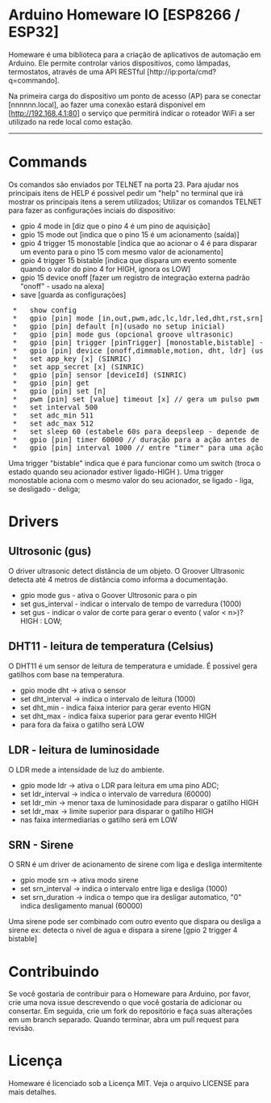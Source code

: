 # Arduino Homeware IO [ESP8266 /  ESP32]

Homeware é uma biblioteca para a criação de aplicativos de automação em Arduino. Ele permite controlar vários dispositivos, como lâmpadas, termostatos, através de uma API RESTful [http://ip:porta/cmd?q=commando].

Na primeira carga do dispositivo um ponto de acesso (AP) para se conectar [nnnnnn.local], ao fazer uma conexão estará disponível em  [http://192.168.4.1:80] o serviço que permitirá indicar o roteador WiFi a ser utilizado na rede local como estação.

---


# Commands
Os comandos são enviados por TELNET na porta 23. Para ajudar nos principais itens de HELP é possivel pedir um "help" no terminal que irá mostrar os principais itens a serem utilizados;
Utilizar os comandos TELNET para fazer as configurações inciais do dispositivo:
* gpio 4 mode in  [diz que o pino 4 é um pino de aquisição]
* gpio 15 mode out [indica que o pino 15 é um acionamento (saída)]
* gpio 4 trigger 15 monostable [indica que ao acionar o 4 é para disparar um evento para o pino 15 com mesmo valor de acionamento]
* gpio 4 trigger 15 bistable [indica que dispara um evento somente quando o valor do pino 4 for HIGH, ignora os LOW]
* gpio 15 device onoff [fazer um registro de integração externa padrão "onoff" - usado na alexa]
* save [guarda as configurações]
   
<pre>
 *   show config 
 *   gpio [pin] mode [in,out,pwm,adc,lc,ldr,led,dht,rst,srn]
 *   gpio [pin] default [n](usado no setup inicial)
 *   gpio [pin] mode gus (opcional groove ultrasonic)
 *   gpio [pin] trigger [pinTrigger] [monostable,bistable] -> indica que [pin] ira acionar [pinTrigger] sempre que houver uma mudança de estado de [pin]
 *   gpio [pin] device [onoff,dimmable,motion, dht, ldr] (usado na alexa)
 *   set app_key [x] (SINRIC)
 *   set app_secret [x] (SINRIC)
 *   gpio [pin] sensor [deviceId] (SINRIC)
 *   gpio [pin] get
 *   gpio [pin] set [n]
 *   pwm [pin] set [value] timeout [x] // gera um pulso pwm por um tempo>0 (timeout=0, deixa ligado). Value=0: desliga e maior liga/timeout
 *   set interval 500
 *   set adc_min 511
 *   set adc_max 512
 *   set sleep 60 (estabele 60s para deepsleep - depende de conectar RST ao D0)
 *   gpio [pin] timer 60000 // duração para a ação antes de desligar de 60000s ( valor==0 - modo não temporizado)
 *   gpio [pin] interval 1000 // entre "timer" para uma ação (ex: led piscando);
</pre>

Uma trigger "bistable" indica que é para funcionar como um switch (troca o estado quando seu acionador estiver ligado-HIGH ). Uma trigger monostable aciona com o mesmo valor do seu acionador, se ligado - liga, se desligado - deliga;


# Drivers
## Ultrosonic (gus)
O driver ultrasonic detect distância de um objeto. O Groover Ultrasonic detecta até 4 metros de distância como informa a documentação.
* gpio <pin> mode gus - ativa o Goover Ultrosonic para o pin
* set gus_interval <ms> - indicar o intervalo de tempo de varredura (1000)
* set gus <n> - indicar o valor de corte para gerar o evento  ( valor < n>)? HIGH : LOW;

## DHT11 - leitura de temperatura (Celsius)
O DHT11 é um sensor de leitura de temperatura e umidade. É possivel gera gatilhos com base na temperatura.
* gpio <pin> mode dht -> ativa o sensor
* set dht_interval <ms> -> indica o intervalo de leitura  (1000)
* set dht_min <graus>  - indica faixa interior para gerar evento HIGN
* set dht_max <graus>  - indica faixa superior para gerar evento HIGH
*    para fora da faixa o gatilho será LOW

## LDR - leitura de luminosidade
O LDR mede a intensidade de luz do ambiente.
* gpio <pin> mode ldr -> ativa o LDR para leitura em uma pino ADC;
* set ldr_interval <ms> -> indica o intervalo de varredura (60000)
* set ldr_min <n>  -> menor taxa de luminosidade para disparar o gatilho HIGH
* set ldr_max <n>  -> limite superior para disparar o gatilho HIGH
*   nas faixa intermediarias o gatilho será em LOW

## SRN - Sirene
O SRN é um driver de acionamento de sirene com liga e desliga intermitente
* gpio <pin> mode srn -> ativa modo sirene
* set srn_interval <ms> -> indica o intervalo entre liga e desliga (1000)
* set srn_duration <ms> -> indica o tempo que ira desligar automatico, "0" indica desligamento manual (60000)

Uma sirene pode ser combinado com outro evento que dispara ou desliga a sirene ex: detecta o nivel de agua e dispara a sirene   [gpio 2 trigger 4 bistable]
# Contribuindo
Se você gostaria de contribuir para o Homeware para Arduino, por favor, crie uma nova issue descrevendo o que você gostaria de adicionar ou consertar. Em seguida, crie um fork do repositório e faça suas alterações em um branch separado. Quando terminar, abra um pull request para revisão.

# Licença
Homeware é licenciado sob a Licença MIT. Veja o arquivo LICENSE para mais detalhes.
